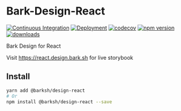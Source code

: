 # Bark-Design-React

[![Continuous Integration](https://github.com/BarkSH/Bark-Design-React/actions/workflows/ci.yml/badge.svg)](https://github.com/BarkSH/Bark-Design-React/actions/workflows/ci.yml)
[![Deployment](https://github.com/BarkSH/Bark-Design-React/actions/workflows/deploy.yml/badge.svg)](https://github.com/BarkSH/Bark-Design-React/actions/workflows/deploy.yml)
[![codecov](https://codecov.io/gh/BarkSH/Bark-Design-React/branch/main/graph/badge.svg)](https://codecov.io/gh/BarkSH/Bark-Design-React)
[![npm version](https://badge.fury.io/js/%40barksh%2Fdesign-react.svg)](https://badge.fury.io/js/%40barksh%2Fdesign-react)
[![downloads](https://img.shields.io/npm/dm/@barksh/bark-design-react.svg)](https://www.npmjs.com/package/@barksh/bark-design-react)

Bark Design for React

Visit https://react.design.bark.sh for live storybook

## Install

```sh
yarn add @barksh/design-react
# Or
npm install @barksh/design-react --save
```
